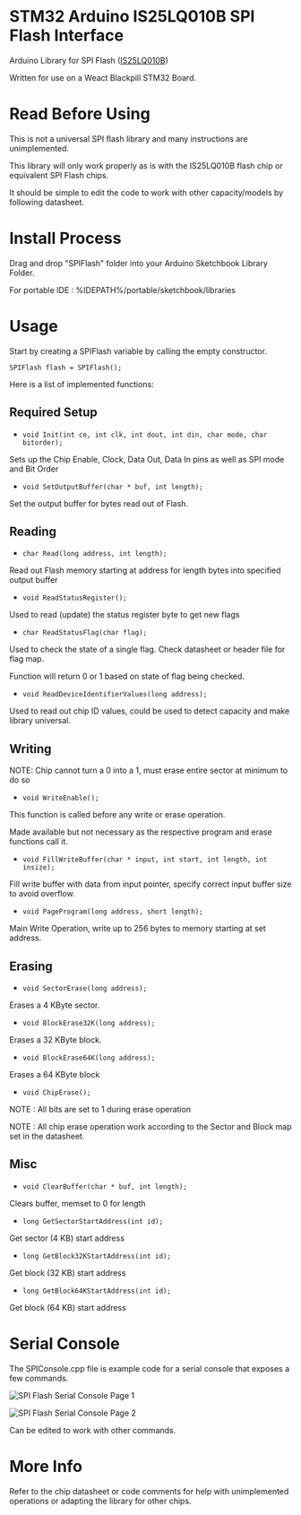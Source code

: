 # STM32 Arduino IS25LQ010B SPI Flash Interface
Arduino Library for SPI Flash ([IS25LQ010B](https://www.issi.com/WW/pdf/25LQ025B-512B-010B-020B-040B.pdf))

Written for use on a Weact Blackpill STM32 Board. 
 
# Read Before Using
This is not a universal SPI flash library and many instructions are unimplemented.

This library will only work properly as is with the IS25LQ010B flash chip or equivalent SPI Flash chips.

It should be simple to edit the code to work with other capacity/models by following datasheet.

# Install Process
Drag and drop "SPIFlash" folder into your Arduino Sketchbook Library Folder.

For portable IDE : %IDEPATH%/portable/sketchbook/libraries

# Usage 
Start by creating a SPIFlash variable by calling the empty constructor.

`SPIFlash flash = SPIFlash();`

Here is a list of implemented functions:

## Required Setup

- `void Init(int ce, int clk, int dout, int din, char mode, char bitorder);`

Sets up the Chip Enable, Clock, Data Out, Data In pins as well as SPI mode and Bit Order

- `void SetOutputBuffer(char * buf, int length);`

Set the output buffer for bytes read out of Flash.

## Reading

- `char Read(long address, int length);`

Read out Flash memory starting at address for length bytes into specified output buffer

- `void ReadStatusRegister();`

Used to read (update) the status register byte to get new flags

- `char ReadStatusFlag(char flag);`

Used to check the state of a single flag. Check datasheet or header file for flag map.

Function will return 0 or 1 based on state of flag being checked.

- `void ReadDeviceIdentifierValues(long address);`

Used to read out chip ID values, could be used to detect capacity and make library universal.

## Writing 

NOTE: Chip cannot turn a 0 into a 1, must erase entire sector at minimum to do so

- `void WriteEnable();`

This function is called before any write or erase operation.

Made available but not necessary as the respective program and erase functions call it.

- `void FillWriteBuffer(char * input, int start, int length, int insize);`

Fill write buffer with data from input pointer, specify correct input buffer size to avoid overflow.

- `void PageProgram(long address, short length);`

Main Write Operation, write up to 256 bytes to memory starting at set address.

## Erasing

- `void SectorErase(long address);`

Erases a 4 KByte sector.

- `void BlockErase32K(long address);`

Erases a 32 KByte block.

- `void BlockErase64K(long address);`

Erases a 64 KByte block

- `void ChipErase();`

NOTE : All bits are set to 1 during erase operation

NOTE : All chip erase operation work according to the Sector and Block map set in the datasheet.

## Misc

- `void ClearBuffer(char * buf, int length);`

Clears buffer, memset to 0 for length

- `long GetSectorStartAddress(int id);`

Get sector (4 KB) start address

- `long GetBlock32KStartAddress(int id);`

Get block (32 KB) start address

- `long GetBlock64KStartAddress(int id);`

Get block (64 KB) start address

# Serial Console

The SPIConsole.cpp file is example code for a serial console that exposes a few commands.

![SPI Flash Serial Console Page 1](https://i.imgur.com/bNR4062.png)

![SPI Flash Serial Console Page 2](https://i.imgur.com/SMqYVtR.png)

Can be edited to work with other commands.

# More Info

Refer to the chip datasheet or code comments for help with unimplemented operations or adapting the library for other chips.
